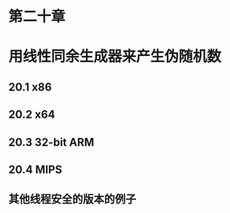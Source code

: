 # 第二十章
# 用线性同余生成器来产生伪随机数

## 20.1 x86


## 20.2 x64


## 20.3 32-bit ARM


## 20.4 MIPS


## 其他线程安全的版本的例子